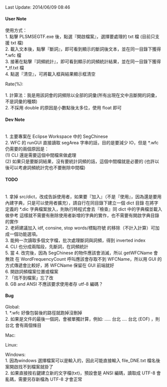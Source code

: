 Last Update: 2014/06/09 08:46

#### User Note
使用方式：
<br>1. 	點擊 PLSMSEGTF.exe 後，點選『開啟檔案』，選擇要處理的 txt 檔 (目前只支援 txt 檔)
<br>2. 	載入文本後，點擊『斷詞』，即可看到顯示的斷詞後文本，並在同一目錄下獲得 *.wfc 檔
<br>3. 	接著在點擊『詞頻統計』，即可看到顯示的詞頻統計結果，並在同一目錄下獲得 *_tf.txt 檔
<br>4. 	點選『清空』，可將載入框與結果顯示框清空

Rate(%):  
<br>1. 	計算法：我是用該詞會的詞頻除以全部的詞彙(所有出現在文中且斷開的詞彙，不是詞彙的種類)
<br>2. 	不採用 double 的原因是小數點後太多位，使用 float 即可

#### Dev Note
<br>1. 	主要專案在 Eclipse Workspace 中的 SegChinese
<br>2. 	WFC 的 runGUI 直接讀取 segArea 字串的話，目的是要減少 IO，但是 *.wfc 仍需要的兩個原因是：
	<br>(1) CLI 還是需要這個中間檔來做處理
	<br>(2) 如果只是要斷詞結果，沒有要統計詞頻的話，這個中間檔就是必要的 (也許以後可以考慮詞頻統計完也不要刪除中間檔)


#### TODO
<br>1. 	拿掉 src/dict，改成告訴使用者，如果要『加入』（不是『使用』，因為還是要用內建字典，只是可以使用者擴充），請自行在同目錄下建立一個 dict 目錄
   		在將字定義的 *.dic 字典檔案放入，則執行時程式會去『檢查』同 dict 中的字典檔並載入做參考
   		這樣就不需要有刪除使用者新增的字典的實作，也不需要有開啟字典目錄的實作
<br>2. 	老師建議加入 idf, consine, stop words/標點符號 的移除（不計入計算）可加成一個功能選項。
<br>3. 	能夠一次讀取多個文字檔，批次處理斷詞與詞頻，得到 inverted index
<br>4. 	CLI 也分成兩階段，先斷詞，在詞頻統計
<br>5. 	當 4. 改完後，因為 SegChinese 的物件應該會消滅，所以 getWFCName 會無效
		在 WordFrequencyCount 呼叫應該會存取不到 WFCName，所以用 GUI 的方式傳遞會比較好，將 WFCName 保留在 GUI 前端就好
<br>6. 	開啟詞頻檔案位置或檔案
<br>7. 	「找不到檔案」忘了改
<br>8. 	GB and ANSI 不應該要求使用者存 utf-8 編碼？

#### Bug
Global:
<br>1. 	*.wfc 好像包裝後的路徑就跑掉沒刪掉
<br>2. 	如果是文件的最後一個詞，會被單獨計算，例如: ..... 台北 .... 台北 (EOF) ，則 台北 會有兩個條目

Mac:

Linux:


Windows:
<br>1. 	因為windows 選擇檔案可以是輸入的，因此可能直接輸入 file_DNE.txt 檔名後案開啟找不到檔案就掛了
<br>2. 	如果直接按右鍵建立新的文字檔(txt)，預設會是 ANSI 編碼，讀取成 UTF-8 會亂碼，需要另存新檔為 UTF-8 才會正常
